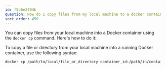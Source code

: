 ```yaml
---
id: f5b6e3f04b
question: How do I copy files from my local machine to a docker container?
sort_order: 450
---
```


You can copy files from your local machine into a Docker container using the `docker cp` command. Here's how to do it:

To copy a file or directory from your local machine into a running Docker container, use the following syntax:

```bash
docker cp /path/to/local/file_or_directory container_id:/path/in/container
```
